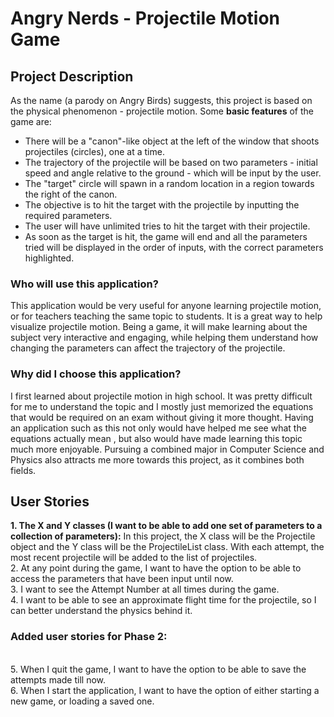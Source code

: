# Angry Nerds - Projectile Motion Game

## Project Description

As the name (a parody on Angry Birds) suggests, this project is based on the physical phenomenon - projectile motion. Some **basic features** of the game are:
- There will be a "canon"-like object at the left of the window that shoots projectiles (circles), one at a time.
- The trajectory of the projectile will be based on two parameters - initial speed and angle relative to the ground - which will be input by the user. 
- The "target" circle will spawn in a random location in a region towards the right of the canon.
- The objective is to hit the target with the projectile by inputting the required parameters.
- The user will have unlimited tries to hit the target with their projectile.
- As soon as the target is hit, the game will end and all the parameters tried will be displayed in the order of inputs, with the correct parameters highlighted.

### Who will use this application?
This application would be very useful for anyone learning projectile motion, or for teachers teaching the same topic to students. It is a great way to help  visualize projectile motion. Being a game, it will make learning about the subject very interactive and engaging, while helping them understand how changing the parameters can affect the trajectory of the projectile.

### Why did I choose this application?
I first learned about projectile motion in high school. It was pretty difficult for me to understand the topic and I mostly just memorized the equations that would be required on an exam without giving it more thought. Having an application such as this not only would have helped me see what the equations actually mean , but also would have made learning this topic much more enjoyable. Pursuing a combined major in Computer Science and Physics also attracts me more towards this project, as it combines both fields.


## User Stories
**1. The X and Y classes (I want to be able to add one set of parameters to a collection of parameters):** In this project, the X class will be the Projectile object and the Y class will be the ProjectileList class. With each attempt, the most recent projectile will be added to the list of projectiles.
\
2. At any point during the game, I want to have the option to be able to access the parameters that have been input until now.
\
3. I want to see the Attempt Number at all times during the game.
\
4. I want to be able to see an approximate flight time for the projectile, so I can better understand the physics behind it.

### Added user stories for Phase 2:
\
5. When I quit the game, I want to have the option to be able to save the attempts made till now.
\
6. When I start the application, I want to have the option of either starting a new game, or loading a saved one.



